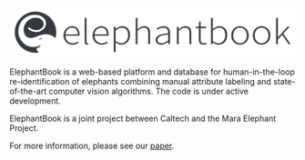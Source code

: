 ![ElephantBook logo](./eb_core/static/elephantbook_logo_gray.svg)

ElephantBook is a web-based platform and database for human-in-the-loop re-identification of elephants combining manual attribute labeling and state-of-the-art computer vision algorithms. The code is under active development.

ElephantBook is a joint project between Caltech and the Mara Elephant Project.

For more information, please see our [paper](https://arxiv.org/abs/2106.15083). 
